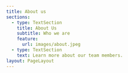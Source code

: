```yaml
---
title: About us
sections:
  - type: TextSection
    title: About Us
    subtitle: Who we are
    feature:
      url: images/about.jpeg
  - type: TextSection
    text: Learn more about our team members.
layout: PageLayout
---
```

